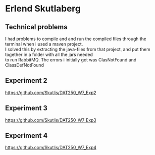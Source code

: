 # Erlend Skutlaberg

## Technical problems

I had problems to compile and and run the compiled files through the terminal when i used a maven project. <br>
I solved this by extracting the java-files from that project, and put them together in a folder with all the jars needed<br>
to run RabbitMQ. The errors i initially got was ClasNotFound and ClassDefNotFound

## Experiment 2

https://github.com/Skutlis/DAT250_W7_Exp2

## Experiment 3

https://github.com/Skutlis/DAT250_W7_Exp3

## Experiment 4

https://github.com/Skutlis/DAT250_W7_Exp4
